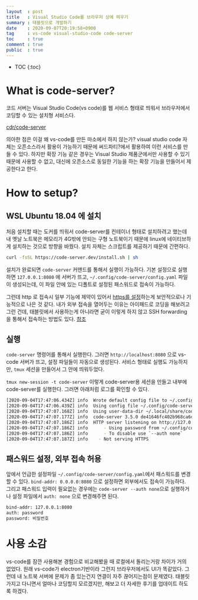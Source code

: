 ```yaml
---
layout  : post
title   : Visual Studio Code를 브라우저 상에 띄우기
summary : 태블릿으로 개발하기
date    : 2020-09-07T20:19:58+0900
tag     : vs-code visual-studio-code code-server
toc     : true
comment : true
public  : true
---
```

* TOC
{:toc}

# What is code-server?

코드 서버는 Visual Studio Code(vs code)를 웹 서비스 형태로 띄워서 브라우저에서 코딩할 수 있는 설치형 서비스다.

[cdr/code-server](https://github.com/cdr/code-server)

의아한 점은 이걸 왜 vs-code를 만든 마소에서 하지 않는가? visual studio code 자체는 오픈소스라서 활용이 가능하기 때문에 써드파티?에서 활용하여 이런 서비스를 만들 수 있다. 하지만 확장 기능 같은 경우는 Visual Studio 제품군에서만 사용할 수 있기 때문에 사용할 수 없고, 대신에 오픈소스로 동일한 기능을 하는 확장 기능을 만들어서 제공한다고 한다.

# How to setup?

## WSL Ubuntu 18.04 에 설치

처음 설치할 때는 도커를 띄워서 code-server를 컨테이너 형태로 설치하려고 했는데 내 옛날 노트북은 메모리가 4G밖에 안되는 구형 노트북이기 때문에 linux에 네이티브하게 설치하는 것으로 방향을 바꿨다. 설치 자체는 스크립트를 제공하기 때문에 간편하다.

```bash
curl -fsSL https://code-server.dev/install.sh | sh
```

설치가 완료되면 `code-server` 커맨드를 통해서 실행이 가능하다. 기본 설정으로 실행하면 `127.0.0.1:8080` 에 서버가 뜨고, `~/.config/code-server/config.yaml` 파일이 생성되는데, 이 파일 안에 있는 디폴트로 설정된 패스워드로 접속이 가능하다. 

그런데 http 로 접속시 일부 기능에 제약이 있어서 [https를 설정](/blog/2020/09/07/nginx-virtual-host/)하는게 보안적으로나 기능적으로 나은 것 같다. 내가 외부 접속을 열어두는 이유는 아이패드로 코딩을 해보려고 그런 건데, 태블릿에서 사용하는게 아니라면 굳이 이렇게 하지 않고 SSH forwarding을 통해서 접속하는 방법도 있다. [참조](https://github.com/cdr/code-server/blob/v3.5.0/doc/guide.md#ssh-forwarding)

## 실행

`code-server` 명령어를 통해서 실행한다. 그러면 `http://localhost:8080` 으로 vs-code 서버가 뜨고, 설정 파일들이 자동으로 생성된다. 서비스 형태로 실행도 가능하지만, `tmux` 세션을 만들어서 그 안에 띄워두었다.

`tmux new-session -t code-server` 이렇게  code-server용 세션을 만들고 내부에 code-server를 실행한다. 그러면 아래처럼 로그를 확인할 수 있다.

```bash
[2020-09-04T17:47:06.434Z] info  Wrote default config file to ~/.config/code-server/config.yaml
[2020-09-04T17:47:06.439Z] info  Using config file ~/.config/code-server/config.yaml
[2020-09-04T17:47:07.168Z] info  Using user-data-dir ~/.local/share/code-server
[2020-09-04T17:47:07.177Z] info  code-server 3.5.0 de41646fc402b968ca6d555fdf2da7de9554d28a
[2020-09-04T17:47:07.186Z] info  HTTP server listening on http://127.0.0.1:8080
[2020-09-04T17:47:07.186Z] info      - Using password from ~/.config/code-server/config.yaml
[2020-09-04T17:47:07.186Z] info      - To disable use `--auth none`
[2020-09-04T17:47:07.187Z] info    - Not serving HTTPS
```

## 패스워드 설정, 외부 접속 허용

앞에서 언급한 설정파일 `~/.config/code-server/config.yaml`에서 패스워드를 변경할 수 있다. `bind-addr: 0.0.0.0:8080` 으로 설정하면 외부에서도 접속이 가능하다. 그리고 패스워드 입력이 필요없는 경우에는 `code-server --auth none`으로 실행하거나 설정 파일에서 `auth: none` 으로 변경해주면 된다.

```bash
bind-addr: 127.0.0.1:8080
auth: password
password: 비밀번호
```

# 사용 소감

vs-code를 잠깐 사용해본 경험으로 비교해봤을 때 로컬에서 돌리는거랑 차이가 거의 없었다. 원래 vs-code가 electron기반이라 그런지 브라우저에서도 UI가 똑같았다. 그런데 내 노트북 서버에 문제가 좀 있는건지 연결이 자주 끊어지는점이 문제였다. 태블릿 가지고 다니면서 얼마나 코딩할지 모르겠지만, 해보고 더 자세한 후기를 업데이트 하도록 하겠다.

